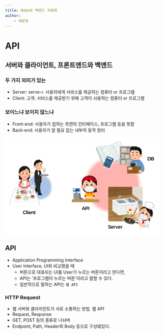```yaml
---
title: Make와 백엔드 자동화
author:
	- 배문형
---
```


# API

## 서버와 클라이언트, 프론트엔드와 백엔드

### 두 가지 의미가 있는

- Server: serve-r. 사용자에게 서비스를 제공하는 컴퓨터 or 프로그램
- Client: 고객. 서비스를 제공받기 위해 고객이 사용하는 컴퓨터 or 프로그램

### 보이느냐 보이지 않느냐

- Front-end: 사용자가 접하는 측면의 인터페이스, 프로그램 등을 뜻함
- Back-end: 사용자가 알 필요 없는 내부의 동작 원리

![](attachments/terms-for-api.png)

## API

- Application Programming Interface
- User Interface, UI와 비교했을 때
	- 버튼으로 대표되는 UI를 User가 누르는 버튼이라고 한다면,
	- API는 '프로그램이 누르는 버튼'이라고 말할 수 있다.
	- 일반적으로 말하는 API는 `웹 API`

### HTTP Request

- 웹 서버와 클라이언트가 서로 소통하는 방법. 웹 API
- Request, Response
- GET, POST 등의 종류로 나뉘며
- Endpoint, Path, Header와 Body 등으로 구성돼있다.